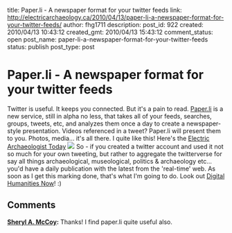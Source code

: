 title: Paper.li - A newspaper format for your twitter feeds
link: http://electricarchaeology.ca/2010/04/13/paper-li-a-newspaper-format-for-your-twitter-feeds/
author: fhg1711
description: 
post_id: 922
created: 2010/04/13 10:43:12
created_gmt: 2010/04/13 15:43:12
comment_status: open
post_name: paper-li-a-newspaper-format-for-your-twitter-feeds
status: publish
post_type: post

# Paper.li - A newspaper format for your twitter feeds

Twitter is useful. It keeps you connected. But it's a pain to read. [Paper.li](http:///paper.li) is a new service, still in alpha no less, that takes all of your feeds, searches, groups, tweets, etc, and analyzes them once a day to create a newspaper-style presentation. Videos referenced in a tweet? Paper.li will present them to you. Photos, media... it's all there. I quite like this! Here's the [Electric Archaeologist Today](http://paper.li/electricarchaeo) ![](http://electricarchaeologist.files.wordpress.com/2010/04/mypaper.jpg?w=300) So - if you created a twitter account and used it not so much for your own tweeting, but rather to aggregate the twitterverse for say all things archaeological, museological, politics & archaeology etc... you'd have a daily publication with the latest from the 'real-time' web. As soon as I get this marking done, that's what I'm going to do. Look out [Digital Humanities Now](http://digitalhumanitiesnow.org/)! :)

## Comments

**[Sheryl A. McCoy](#3039 "2010-04-23 14:05:37"):** Thanks! I find paper.li quite useful also.

